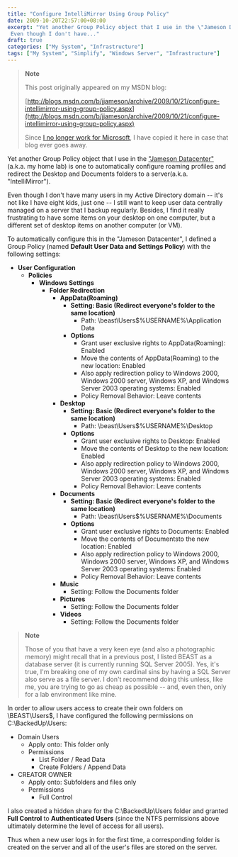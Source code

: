 ```yaml
---
title: "Configure IntelliMirror Using Group Policy"
date: 2009-10-20T22:57:00+08:00
excerpt: "Yet another Group Policy object that I use in the \"Jameson Datacenter\" (a.k.a. my home lab) is one to automatically configure roaming profiles and redirect the Desktop and Documents folders to a server(a.k.a. \"IntelliMirror\"). 
 Even though I don't have..."
draft: true
categories: ["My System", "Infrastructure"]
tags: ["My System", "Simplify", "Windows Server", "Infrastructure"]
---
```


> **Note**
> 
> This post originally appeared on my MSDN blog:
> 
> [http://blogs.msdn.com/b/jjameson/archive/2009/10/21/configure-intellimirror-using-group-policy.aspx](http://blogs.msdn.com/b/jjameson/archive/2009/10/21/configure-intellimirror-using-group-policy.aspx)
> 
> Since [I no longer work for Microsoft](/blog/jjameson/2011/09/02/last-day-with-microsoft), I have copied it here in case that blog ever goes away.

Yet another Group Policy object that I use in the ["Jameson Datacenter"](/blog/jjameson/2009/09/14/the-jameson-datacenter) (a.k.a. my home lab) is one to automatically configure roaming profiles and redirect the Desktop and Documents folders to a server(a.k.a. "IntelliMirror").

Even though I don't have many users in my Active Directory domain -- it's not like I have eight kids, just one -- I still want to keep user data centrally managed on a server that I backup regularly. Besides, I find it really frustrating to have some items on your desktop on one computer, but a different set of desktop items on another computer (or VM).

To automatically configure this in the "Jameson Datacenter", I defined a Group Policy (named **Default User Data and Settings Policy**) with the following settings:

- **User Configuration**
  - **Policies**
    - **Windows Settings**
      - **Folder Redirection**
        - **AppData(Roaming)**
          - **Setting: Basic (Redirect everyone's folder to the same location)**
            - Path: \\beast\Users$\%USERNAME%\Application Data
          - **Options**
            - Grant user exclusive rights to AppData(Roaming): Enabled
            - Move the contents of AppData(Roaming) to the new location: Enabled
            - Also apply redirection policy to Windows 2000, Windows 2000 server, Windows XP, and Windows Server 2003 operating systems: Enabled
            - Policy Removal Behavior: Leave contents
        - **Desktop**
          - **Setting: Basic (Redirect everyone's folder to the same location)**
            - Path: \\beast\Users$\%USERNAME%\Desktop
          - **Options**
            - Grant user exclusive rights to Desktop: Enabled
            - Move the contents of Desktop to the new location: Enabled
            - Also apply redirection policy to Windows 2000, Windows 2000 server, Windows XP, and Windows Server 2003 operating systems: Enabled
            - Policy Removal Behavior: Leave contents
        - **Documents**
          - **Setting: Basic (Redirect everyone's folder to the same location)**
            - Path: \\beast\Users$\%USERNAME%\Documents
          - **Options**
            - Grant user exclusive rights to Documents: Enabled
            - Move the contents of Documentsto the new location: Enabled
            - Also apply redirection policy to Windows 2000, Windows 2000 server, Windows XP, and Windows Server 2003 operating systems: Enabled
            - Policy Removal Behavior: Leave contents
        - **Music**
          - Setting: Follow the Documents folder
        - **Pictures**
          - Setting: Follow the Documents folder
        - **Videos**
          - Setting: Follow the Documents folder

> **Note**
> 
> Those of you that have a very keen eye (and also a photographic memory) might recall that in a previous post, I listed BEAST as a database server (it is currently running SQL Server 2005). Yes, it's true, I'm breaking one of my own cardinal sins by having a SQL Server also serve as a file server. I don't recommend doing this unless, like me, you are trying to go as cheap as possible -- and, even then, only for a lab environment like mine.

In order to allow users access to create their own folders on \\BEAST\Users$, I have configured the following permissions on C:\BackedUp\Users:

- Domain Users
  - Apply onto: This folder only
  - Permissions
    - List Folder / Read Data
    - Create Folders / Append Data
- CREATOR OWNER
  - Apply onto: Subfolders and files only
  - Permissions
    - Full Control

I also created a hidden share for the C:\BackedUp\Users folder and granted **Full Control** to **Authenticated Users** (since the NTFS permissions above ultimately determine the level of access for all users).

Thus when a new user logs in for the first time, a corresponding folder is created on the server and all of the user's files are stored on the server.

